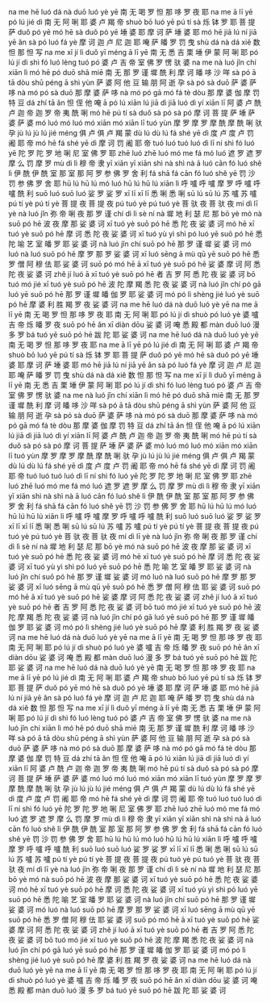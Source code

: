 na me hē luó dá nà duō luó yè yē
南 无 喝 罗  怛 那 哆  罗  夜 耶
na me ā  lī yē pó lú jié dì
南 无 阿 唎 耶 婆 卢 羯  帝
shuò bō luó yē pú tí sà
烁   钵 罗  耶 菩 提 萨
duǒ pó yē mó hē sà duǒ pó yē
埵  婆 耶 摩 诃 萨 埵  婆 耶
mó hē jiā lú ní jiā yē ǎn sà pó luó fá yè
摩 诃 迦  卢 尼 迦  耶 唵 萨 皤 罗  罚 曳
shù dá nà dá xiě
数  怛 那 怛 写
na me xī jí lì duǒ yī méng ā  lī yē
南 无 悉 吉 栗 埵  伊 蒙   阿 唎 耶
pó lú jí dì shì fó luó lèng tuó pó
婆 卢 吉 帝 室  佛 罗  愣   驮  婆
na me nà luó jǐn chí xiān lì mó hē pó duō shā miē
南 无 那 罗  谨  墀  酰   利 摩 诃 皤 哆  沙  咩
sà pó ā  tā dòu shū péng ā  shì yùn
萨 婆 阿 他 豆  输  朋   阿 逝  孕
sà pó sà duō
萨 婆 萨 哆
nà mó pó sà duō
那 摩 婆 萨 哆
nà mó pó gā mó fá tè dòu
那 摩 婆 伽 摩 罚 特 豆
dá zhí tā ǎn
怛 侄  他 唵
ā  pó lú xiān lú jiā dì jiā luó dì yí xiān lī
阿 婆 卢 酰   卢 迦  帝 迦  罗  帝 夷 酰   唎
mó hē pú tí sà duǒ sà pó sà pó
摩 诃 菩 提 萨 埵  萨 婆 萨 婆
mó luó mó luó mó xiān mó xiān lī tuó yùn
摩 罗  摩 罗  摩 酰   摩 酰   唎 驮  孕
jù lú jù lú jié méng
俱 卢 俱 卢 羯  蒙
dù lú dù lú fá shé yē dì
度 卢 度 卢 罚 阇  耶 帝
mó hē fá shé yē dì
摩 诃 罚 阇  耶 帝
tuó luó tuó luó dì lī ní shì fó luó yē
陀  罗  陀  罗  地 唎 尼 室  佛 罗  耶
zhē luó zhē luó mó me fá mó luó
遮  罗  遮  罗  摩 么 罚 摩 罗
mù dì lì
穆 帝 隶
yī xiān yī xiān shì nà shì nà ā  luó cān fó luó shě lì
伊 酰   伊 酰   室  那 室  那 阿 罗  参  佛 罗  舍  利
fá shā fá cān fó luó shě yē
罚 沙  罚 参  佛 罗  舍  耶
hū lú hū lú mó luó hū lú hū lú xiān lì
呼 嚧 呼 嚧 摩 罗  呼 嚧 呼 嚧 酰   利
suō luó suō luó
娑  罗  娑  罗
xī lī xī lī
悉 唎 悉 唎
sū lú sū lú
苏 嚧 苏 嚧
pú tí yè pú tí yè
菩 提 夜 菩 提 夜
pú tuó yè pú tuó yè
菩 驮  夜 菩 驮  夜
mí dì lī yè nà luó jǐn
弥 帝 唎 夜 那 罗  谨
chí dì lì sè ní nà
墀  地 利 瑟 尼 那
bō yè mó nà suō pó hē
波 夜 摩 那 娑  婆 诃
xī tuó yè suō pó hē
悉 陀  夜 娑  婆 诃
mó hē xī tuó yè suō pó hē
摩 诃 悉 陀  夜 娑  婆 诃
xī tuó yù yì shì pó luó yē suō pó hē
悉 陀  喻 艺 室  皤 罗  耶 娑  婆 诃
nà luó jǐn chí suō pó hē
那 罗  谨  墀  娑  婆 诃
mó luó nà luó suō pó hē
摩 罗  那 罗  娑  婆 诃
xī luó sēng ā  mù qū yē suō pó hē
悉 罗  僧   阿 穆 佉 耶 娑  婆 诃
suō pó mó hē ā  xī tuó yè suō pó hē
娑  婆 摩 诃 阿 悉 陀  夜 娑  婆 诃
zhě jí luó ā  xī tuó yè suō pó hē
者  吉 罗  阿 悉 陀  夜 娑  婆 诃
bō tuó mó jié xī tuó yè suō pó hē
波 陀  摩 羯  悉 陀  夜 娑  婆 诃
nà luó jǐn chí pó gā luó yē suō pó hē
那 罗  谨  墀  皤 伽 罗  耶 娑  婆 诃
mó pó lì shèng jié luó yè suō pó hē
摩 婆 利 胜    羯  罗  夜 娑  婆 诃
na me hē luó dá nà duō luó yè yē na me ā  lī yē
南 无 喝 罗  怛 那 哆  罗  夜 耶 南 无 阿 唎 耶
pó lú jí dì shuò pó luó yè
婆 嚧 吉 帝 烁   皤 罗  夜
suō pó hē ǎn xī diàn dōu
娑  婆 诃 唵 悉 殿   都
màn duō luó
漫  多  罗
bá tuó yē suō pó hē
跋 陀  耶 娑  婆 诃
na me hē luó dá nà duō luó yè yē
南 无 喝 罗  怛 那 哆  罗  夜 耶
na me ā  lī yē pó lú jié dì
南 无 阿 唎 耶 婆 卢 羯  帝
shuò bō luó yē pú tí sà
烁   钵 罗  耶 菩 提 萨
duǒ pó yē mó hē sà duǒ pó yē
埵  婆 耶 摩 诃 萨 埵  婆 耶
mó hē jiā lú ní jiā yē ǎn sà pó luó fá yè
摩 诃 迦  卢 尼 迦  耶 唵 萨 皤 罗  罚 曳
shù dá nà dá xiě
数  怛 那 怛 写
na me xī jí lì duǒ yī méng ā  lī yē
南 无 悉 吉 栗 埵  伊 蒙   阿 唎 耶
pó lú jí dì shì fó luó lèng tuó pó
婆 卢 吉 帝 室  佛 罗  愣   驮  婆
na me nà luó jǐn chí xiān lì mó hē pó duō shā miē
南 无 那 罗  谨  墀  酰   利 摩 诃 皤 哆  沙  咩
sà pó ā  tā dòu shū péng ā  shì yùn
萨 婆 阿 他 豆  输  朋   阿 逝  孕
sà pó sà duō
萨 婆 萨 哆
nà mó pó sà duō
那 摩 婆 萨 哆
nà mó pó gā mó fá tè dòu
那 摩 婆 伽 摩 罚 特 豆
dá zhí tā ǎn
怛 侄  他 唵
ā  pó lú xiān lú jiā dì jiā luó dì yí xiān lī
阿 婆 卢 酰   卢 迦  帝 迦  罗  帝 夷 酰   唎
mó hē pú tí sà duǒ sà pó sà pó
摩 诃 菩 提 萨 埵  萨 婆 萨 婆
mó luó mó luó mó xiān mó xiān lī tuó yùn
摩 罗  摩 罗  摩 酰   摩 酰   唎 驮  孕
jù lú jù lú jié méng
俱 卢 俱 卢 羯  蒙
dù lú dù lú fá shé yē dì
度 卢 度 卢 罚 阇  耶 帝
mó hē fá shé yē dì
摩 诃 罚 阇  耶 帝
tuó luó tuó luó dì lī ní shì fó luó yē
陀  罗  陀  罗  地 唎 尼 室  佛 罗  耶
zhē luó zhē luó mó me fá mó luó
遮  罗  遮  罗  摩 么 罚 摩 罗
mù dì lì
穆 帝 隶
yī xiān yī xiān shì nà shì nà ā  luó cān fó luó shě lì
伊 酰   伊 酰   室  那 室  那 阿 罗  参  佛 罗  舍  利
fá shā fá cān fó luó shě yē
罚 沙  罚 参  佛 罗  舍  耶
hū lú hū lú mó luó hū lú hū lú xiān lì
呼 嚧 呼 嚧 摩 罗  呼 嚧 呼 嚧 酰   利
suō luó suō luó
娑  罗  娑  罗
xī lī xī lī
悉 唎 悉 唎
sū lú sū lú
苏 嚧 苏 嚧
pú tí yè pú tí yè
菩 提 夜 菩 提 夜
pú tuó yè pú tuó yè
菩 驮  夜 菩 驮  夜
mí dì lī yè nà luó jǐn
弥 帝 唎 夜 那 罗  谨
chí dì lì sè ní nà
墀  地 利 瑟 尼 那
bō yè mó nà suō pó hē
波 夜 摩 那 娑  婆 诃
xī tuó yè suō pó hē
悉 陀  夜 娑  婆 诃
mó hē xī tuó yè suō pó hē
摩 诃 悉 陀  夜 娑  婆 诃
xī tuó yù yì shì pó luó yē suō pó hē
悉 陀  喻 艺 室  皤 罗  耶 娑  婆 诃
nà luó jǐn chí suō pó hē
那 罗  谨  墀  娑  婆 诃
mó luó nà luó suō pó hē
摩 罗  那 罗  娑  婆 诃
xī luó sēng ā  mù qū yē suō pó hē
悉 罗  僧   阿 穆 佉 耶 娑  婆 诃
suō pó mó hē ā  xī tuó yè suō pó hē
娑  婆 摩 诃 阿 悉 陀  夜 娑  婆 诃
zhě jí luó ā  xī tuó yè suō pó hē
者  吉 罗  阿 悉 陀  夜 娑  婆 诃
bō tuó mó jié xī tuó yè suō pó hē
波 陀  摩 羯  悉 陀  夜 娑  婆 诃
nà luó jǐn chí pó gā luó yē suō pó hē
那 罗  谨  墀  皤 伽 罗  耶 娑  婆 诃
mó pó lì shèng jié luó yè suō pó hē
摩 婆 利 胜    羯  罗  夜 娑  婆 诃
na me hē luó dá nà duō luó yè yē na me ā  lī yē
南 无 喝 罗  怛 那 哆  罗  夜 耶 南 无 阿 唎 耶
pó lú jí dì shuò pó luó yè
婆 嚧 吉 帝 烁   皤 罗  夜
suō pó hē ǎn xī diàn dōu
娑  婆 诃 唵 悉 殿   都
màn duō luó
漫  多  罗
bá tuó yē suō pó hē
跋 陀  耶 娑  婆 诃
na me hē luó dá nà duō luó yè yē
南 无 喝 罗  怛 那 哆  罗  夜 耶
na me ā  lī yē pó lú jié dì
南 无 阿 唎 耶 婆 卢 羯  帝
shuò bō luó yē pú tí sà
烁   钵 罗  耶 菩 提 萨
duǒ pó yē mó hē sà duǒ pó yē
埵  婆 耶 摩 诃 萨 埵  婆 耶
mó hē jiā lú ní jiā yē ǎn sà pó luó fá yè
摩 诃 迦  卢 尼 迦  耶 唵 萨 皤 罗  罚 曳
shù dá nà dá xiě
数  怛 那 怛 写
na me xī jí lì duǒ yī méng ā  lī yē
南 无 悉 吉 栗 埵  伊 蒙   阿 唎 耶
pó lú jí dì shì fó luó lèng tuó pó
婆 卢 吉 帝 室  佛 罗  愣   驮  婆
na me nà luó jǐn chí xiān lì mó hē pó duō shā miē
南 无 那 罗  谨  墀  酰   利 摩 诃 皤 哆  沙  咩
sà pó ā  tā dòu shū péng ā  shì yùn
萨 婆 阿 他 豆  输  朋   阿 逝  孕
sà pó sà duō
萨 婆 萨 哆
nà mó pó sà duō
那 摩 婆 萨 哆
nà mó pó gā mó fá tè dòu
那 摩 婆 伽 摩 罚 特 豆
dá zhí tā ǎn
怛 侄  他 唵
ā  pó lú xiān lú jiā dì jiā luó dì yí xiān lī
阿 婆 卢 酰   卢 迦  帝 迦  罗  帝 夷 酰   唎
mó hē pú tí sà duǒ sà pó sà pó
摩 诃 菩 提 萨 埵  萨 婆 萨 婆
mó luó mó luó mó xiān mó xiān lī tuó yùn
摩 罗  摩 罗  摩 酰   摩 酰   唎 驮  孕
jù lú jù lú jié méng
俱 卢 俱 卢 羯  蒙
dù lú dù lú fá shé yē dì
度 卢 度 卢 罚 阇  耶 帝
mó hē fá shé yē dì
摩 诃 罚 阇  耶 帝
tuó luó tuó luó dì lī ní shì fó luó yē
陀  罗  陀  罗  地 唎 尼 室  佛 罗  耶
zhē luó zhē luó mó me fá mó luó
遮  罗  遮  罗  摩 么 罚 摩 罗
mù dì lì
穆 帝 隶
yī xiān yī xiān shì nà shì nà ā  luó cān fó luó shě lì
伊 酰   伊 酰   室  那 室  那 阿 罗  参  佛 罗  舍  利
fá shā fá cān fó luó shě yē
罚 沙  罚 参  佛 罗  舍  耶
hū lú hū lú mó luó hū lú hū lú xiān lì
呼 嚧 呼 嚧 摩 罗  呼 嚧 呼 嚧 酰   利
suō luó suō luó
娑  罗  娑  罗
xī lī xī lī
悉 唎 悉 唎
sū lú sū lú
苏 嚧 苏 嚧
pú tí yè pú tí yè
菩 提 夜 菩 提 夜
pú tuó yè pú tuó yè
菩 驮  夜 菩 驮  夜
mí dì lī yè nà luó jǐn
弥 帝 唎 夜 那 罗  谨
chí dì lì sè ní nà
墀  地 利 瑟 尼 那
bō yè mó nà suō pó hē
波 夜 摩 那 娑  婆 诃
xī tuó yè suō pó hē
悉 陀  夜 娑  婆 诃
mó hē xī tuó yè suō pó hē
摩 诃 悉 陀  夜 娑  婆 诃
xī tuó yù yì shì pó luó yē suō pó hē
悉 陀  喻 艺 室  皤 罗  耶 娑  婆 诃
nà luó jǐn chí suō pó hē
那 罗  谨  墀  娑  婆 诃
mó luó nà luó suō pó hē
摩 罗  那 罗  娑  婆 诃
xī luó sēng ā  mù qū yē suō pó hē
悉 罗  僧   阿 穆 佉 耶 娑  婆 诃
suō pó mó hē ā  xī tuó yè suō pó hē
娑  婆 摩 诃 阿 悉 陀  夜 娑  婆 诃
zhě jí luó ā  xī tuó yè suō pó hē
者  吉 罗  阿 悉 陀  夜 娑  婆 诃
bō tuó mó jié xī tuó yè suō pó hē
波 陀  摩 羯  悉 陀  夜 娑  婆 诃
nà luó jǐn chí pó gā luó yē suō pó hē
那 罗  谨  墀  皤 伽 罗  耶 娑  婆 诃
mó pó lì shèng jié luó yè suō pó hē
摩 婆 利 胜    羯  罗  夜 娑  婆 诃
na me hē luó dá nà duō luó yè yē na me ā  lī yē
南 无 喝 罗  怛 那 哆  罗  夜 耶 南 无 阿 唎 耶
pó lú jí dì shuò pó luó yè
婆 嚧 吉 帝 烁   皤 罗  夜
suō pó hē ǎn xī diàn dōu
娑  婆 诃 唵 悉 殿   都
màn duō luó
漫  多  罗
bá tuó yē suō pó hē
跋 陀  耶 娑  婆 诃 

